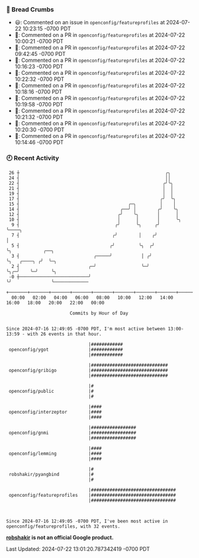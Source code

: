 ### 🍞 Bread Crumbs

 * 😃: Commented on an issue in `openconfig/featureprofiles` at 2024-07-22 10:23:15 -0700 PDT
 * 💬: Commented on a PR in  `openconfig/featureprofiles` at 2024-07-22 10:00:21 -0700 PDT
 * 💬: Commented on a PR in  `openconfig/featureprofiles` at 2024-07-22 09:42:45 -0700 PDT
 * 💬: Commented on a PR in  `openconfig/featureprofiles` at 2024-07-22 10:16:23 -0700 PDT
 * 💬: Commented on a PR in  `openconfig/featureprofiles` at 2024-07-22 10:22:32 -0700 PDT
 * 💬: Commented on a PR in  `openconfig/featureprofiles` at 2024-07-22 10:18:16 -0700 PDT
 * 💬: Commented on a PR in  `openconfig/featureprofiles` at 2024-07-22 10:19:58 -0700 PDT
 * 💬: Commented on a PR in  `openconfig/featureprofiles` at 2024-07-22 10:21:32 -0700 PDT
 * 💬: Commented on a PR in  `openconfig/featureprofiles` at 2024-07-22 10:20:30 -0700 PDT
 * 💬: Commented on a PR in  `openconfig/featureprofiles` at 2024-07-22 10:14:46 -0700 PDT

### 🕘 Recent Activity
```
 26 ┼                                                       ╭╮
 24 ┤                                                       ││
 22 ┤                                                      ╭╯╰╮
 21 ┤                                                      │  │
 19 ┤                                                      │  │
 17 ┤                                                     ╭╯  ╰╮
 15 ┤                                         ╭─╮         │    │
 14 ┤                                      ╭──╯ │        ╭╯    ╰╮
 12 ┤                                     ╭╯    ╰╮       │      │
 10 ┤                                     │      │       │      ╰╮
  9 ┤                                    ╭╯      ╰╮     ╭╯       ╰────╮
  7 ┤                                   ╭╯        │    ╭╯             │
  5 ┤                                  ╭╯         ╰╮  ╭╯              ╰╮            ╭──╮
  3 ┤                            ╭─────╯           │ ╭╯                ╰╮   ╭────╮ ╭╯  ╰─╮
  2 ┤                          ╭─╯                 ╰─╯                  ╰╮╭─╯    ╰─╯     ╰╮
 -0 ┼──────────────────────────╯                                         ╰╯               ╰─────────────
    +───────+───────+───────+───────+───────+───────+───────+───────+───────+───────+───────+───────+────
  00:00   02:00   04:00   06:00   08:00   10:00   12:00   14:00   16:00   18:00   20:00   22:00   00:00   

						Commits by Hour of Day


Since 2024-07-16 12:49:05 -0700 PDT, I'm most active between 13:00-13:59 - with 26 events in that hour.

```



```
                               |############
 openconfig/ygot               |############
                               |############

                               |#############################
 openconfig/gribigo            |#############################
                               |#############################

                               |#
 openconfig/public             |#
                               |#

                               |####
 openconfig/interzeptor        |####
                               |####

                               |#################
 openconfig/gnmi               |#################
                               |#################

                               |####
 openconfig/lemming            |####
                               |####

                               |#
 robshakir/pyangbind           |#
                               |#

                               |################################
 openconfig/featureprofiles    |################################
                               |################################



Since 2024-07-16 12:49:05 -0700 PDT, I've been most active in openconfig/featureprofiles, with 32 events.

```
**[robshakir](mailto:robjs@google.com) is not an official Google product.**  


Last Updated: 2024-07-22 13:01:20.787342419 -0700 PDT
